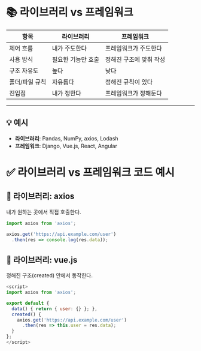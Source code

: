# 📚 라이브러리 vs 프레임워크

| 항목 | 라이브러리 | 프레임워크 |
|------|------------|-------------|
| 제어 흐름 | 내가 주도한다 | 프레임워크가 주도한다 |
| 사용 방식 | 필요한 기능만 호출 | 정해진 구조에 맞춰 작성 |
| 구조 자유도 | 높다 | 낮다 |
| 폴더/파일 규칙 | 자유롭다 | 정해진 규칙이 있다 |
| 진입점 | 내가 정한다 | 프레임워크가 정해둔다 |

---

## 💡 예시

- **라이브러리**: Pandas, NumPy, axios, Lodash  
- **프레임워크**: Django, Vue.js, React, Angular

# ✅ 라이브러리 vs 프레임워크 코드 예시

## 📌 라이브러리: axios  
내가 원하는 곳에서 직접 호출한다.

```javascript
import axios from 'axios';

axios.get('https://api.example.com/user')
  .then(res => console.log(res.data));
```

## 📌 라이브러리: vue.js
정해진 구조(created) 안에서 동작한다.
```javascript
<script>
import axios from 'axios';

export default {
  data() { return { user: {} }; },
  created() {
    axios.get('https://api.example.com/user')
      .then(res => this.user = res.data);
  }
};
</script>
```
